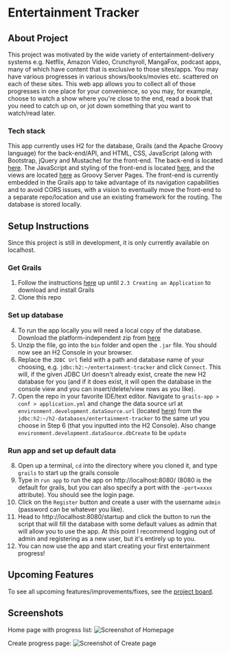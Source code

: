 # Entertainment Tracker

## About Project
This project was motivated by the wide variety of entertainment-delivery systems e.g. Netflix, Amazon Video, Crunchyroll, MangaFox, podcast apps, many of which have content that is exclusive to those sites/apps. You may have various progresses in various shows/books/movies etc. scattered on each of these sites. This web app allows you to collect all of those progresses in one place for your convenience, so you may, for example, choose to watch a show where you're close to the end, read a book that you need to catch up on, or jot down something that you want to watch/read later.

### Tech stack
This app currently uses H2 for the database, Grails (and the Apache Groovy language) for the back-end/API, and HTML, CSS, JavaScript (along with Bootstrap, jQuery and Mustache) for the front-end. The back-end is located [here](https://github.com/tiffcj/entertainment-tracker/tree/master/grails-app). The JavaScript and styling of the front-end is located [here](https://github.com/tiffcj/entertainment-tracker/tree/master/src/main/webapp), and the views are located [here](https://github.com/tiffcj/entertainment-tracker/tree/master/grails-app/views) as Groovy Server Pages. The front-end is currently embedded in the Grails app to take advantage of its navigation capabilities and to avoid CORS issues, with a vision to eventually move the front-end to a separate repo/location and use an existing framework for the routing. The database is stored locally.

## Setup Instructions
Since this project is still in development, it is only currently available on localhost.

### Get Grails
1. Follow the instructions [here](http://docs.grails.org/latest/guide/gettingStarted.html) up until `2.3 Creating an Application` to download and install Grails
2. Clone this repo

### Set up database 
4. To run the app locally you will need a local copy of the database. Download the platform-independent zip from [here](http://www.h2database.com/html/download.html)
5. Unzip the file, go into the `bin` folder and open the `.jar` file. You should now see an H2 Console in your browser.
6. Replace the `JDBC Url` field with a path and database name of your choosing, e.g. `jdbc:h2:~/entertainment-tracker` and click `Connect`. This will, if the given JDBC Url doesn't already exist, create the new H2 database for you (and if it does exist, it will open the database in the console view and you can insert/delete/view rows as you like).
7. Open the repo in your favorite IDE/text editor. Navigate to `grails-app > conf > application.yml` and change the data source url at `environment.development.dataSource.url` (located [here](https://github.com/tiffcj/entertainment-tracker/blob/e5cee27c0ab708e3c6746cd9c5562624f950bf3e/grails-app/conf/application.yml#L106)) from the `jdbc:h2:~/h2-databases/entertainment-tracker` to the same url you choose in Step 6 (that you inputted into the H2 Console). Also change `environment.development.dataSource.dbCreate` to be `update`

### Run app and set up default data
8. Open up a terminal, `cd` into the directory where you cloned it, and type `grails` to start up the grails console
9. Type in `run app` to run the app on http://localhost:8080/ (8080 is the default for grails, but you can also specify a port with the `-port=xxxx` attribute). You should see the login page.
10. Click on the `Register` button and create a user with the username `admin` (password can be whatever you like).
11. Head to http://localhost:8080/startup and click the button to run the script that will fill the database with some default values as admin that will allow you to use the app. At this point I recommend logging out of admin and registering as a new user, but it's entirely up to you.
12. You can now use the app and start creating your first entertainment progress!

## Upcoming Features
To see all upcoming features/improvements/fixes, see the [project board](https://github.com/tiffcj/entertainment-tracker/projects/1).

## Screenshots
Home page with progress list:
![Screenshot of Homepage](https://user-images.githubusercontent.com/28549417/36519616-259da0ee-1752-11e8-9d5a-e6f12ef2e868.png)

Create progress page:
![Screenshot of Create page](https://user-images.githubusercontent.com/28549417/36519389-d55a4570-1750-11e8-8045-641b396d91fc.png)
